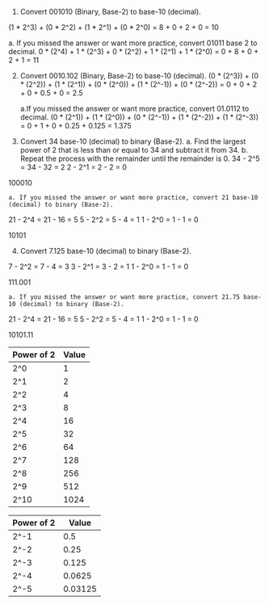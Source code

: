 1. Convert 001010 (Binary, Base-2) to base-10 (decimal).

(1 * 2^3) + (0 * 2^2) + (1 * 2^1) + (0 * 2^0) = 8 + 0 + 2 + 0 = 10


   a. If you missed the answer or want more practice, convert 01011 base 2 to decimal.
0 * (2^4) + 1 * (2^3) + 0 * (2^2) + 1 * (2^1) + 1 * (2^0) = 0 + 8 + 0 + 2 + 1 = 11

2. Convert 0010.102 (Binary, Base-2) to base-10 (decimal).
(0 * (2^3)) + (0 * (2^2)) + (1 * (2^1)) + (0 * (2^0)) + (1 * (2^-1)) + (0 * (2^-2)) = 0 + 0 + 2 + 0 + 0.5 + 0 = 2.5

    a.If you missed the answer or want more practice, convert 01.0112 to decimal.
(0 * (2^1)) + (1 * (2^0)) + (0 * (2^-1)) + (1 * (2^-2)) + (1 * (2^-3)) = 0 + 1 + 0 + 0.25 + 0.125 = 1.375

3. Convert 34 base-10 (decimal) to binary (Base-2).
 a. Find the largest power of 2 that is less than or equal to 34 and subtract it from 34.
 b. Repeat the process with the remainder until the remainder is 0.
34 - 2^5 = 34 - 32 = 2
2 - 2^1 = 2 - 2 = 0

100010 



    a. If you missed the answer or want more practice, convert 21 base-10 (decimal) to binary (Base-2).

21 - 2^4 = 21 - 16 = 5
5 - 2^2 = 5 - 4 = 1
1 - 2^0 = 1 - 1 = 0

10101

4. Convert 7.125 base-10 (decimal) to binary (Base-2).

7 - 2^2 = 7 - 4 = 3
3 - 2^1 = 3 - 2 = 1
1 - 2^0 = 1 - 1 = 0

111.001

    a. If you missed the answer or want more practice, convert 21.75 base-10 (decimal) to binary (Base-2).

21 - 2^4 = 21 - 16 = 5
5 - 2^2 = 5 - 4 = 1
1 - 2^0 = 1 - 1 = 0

10101.11

| Power of 2 | Value |
|---|---|
| 2^0 | 1 |
| 2^1 | 2 |
| 2^2 | 4 |
| 2^3 | 8 |
| 2^4 | 16 |
| 2^5 | 32 |
| 2^6 | 64 |
| 2^7 | 128 |
| 2^8 | 256 |
| 2^9 | 512 |
| 2^10 | 1024 |

| Power of 2 | Value |
|---|---|
| 2^-1 | 0.5 |
| 2^-2 | 0.25 |
| 2^-3 | 0.125 |
| 2^-4 | 0.0625 |
| 2^-5 | 0.03125 |

